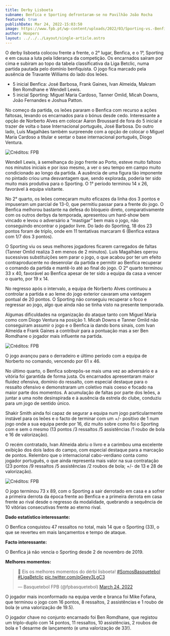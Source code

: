 ```yaml
---
title: Derby Lisboeta
subname: Benfica e Sporting defrontaram-se no Pavilhão João Rocha
featured: true
publishDate: Mar 24, 2022-15:03:50
image: https://www.fpb.pt/wp-content/uploads/2022/03/Sporting-vs.-Benfica-8.jpg
author: Hoopers
layout: ../../../Layout/single-article.astro
---
```

<!--StartFragment-->

O derby lisboeta colocou frente a frente, o 2° lugar, Benfica, e o 1°, Sporting e em causa a luta pela liderança da competição. Os encarnados saíram por cima e subiram ao topo da tabela classificativa da Liga Betclic, numa partida pautada pelo domínio benfiquista. O jogo fica marcado pela ausência de Travante Williams do lado dos leões.

<!--EndFragment-->

* 5 inicial Benfica: José Barbosa, Frank Gaines, Ivan Almeida, Makram Ben Romdhane e Wendell Lewis.
* 5 inicial Sporting: Miguel Maria Cardoso, Tanner Omlid, Micah Downs, João Fernandes e Joshua Patton.

<!--StartFragment-->

No começo da partida, os leões pararam o Benfica com recurso a ações faltosas, levando os encarnados para o bónus desde cedo. Interessante a opção de Norberto Alves em colocar Aaron Broussard de fora do 5 inicial e trazer de volta o base Internacional português, José Barbosa. Do outro lado, Luís Magalhães também surpreende com a opção de colocar o Miguel Maria Cardoso a titular e sentar o base internacional português, Diogo Ventura.

<!--EndFragment-->

![Créditos: FPB](https://www.fpb.pt/wp-content/uploads/2022/03/Sporting-vs.-Benfica-11.jpg)

<!--StartFragment-->

Wendell Lewis, à semelhança do jogo frente ao Porto, esteve muito faltoso nos minutos iniciais e por isso mesmo, a ver o seu tempo em campo muito condicionado ao longo da partida. A ausência de uma figura tão imponente no pintado criou uma desvantagem que, sendo explorada, poderia ter sido muito mais produtiva para o Sporting. O 1° período terminou 14 x 26, favorável à equipa visitante.

<!--EndFragment-->

<!--StartFragment-->

No 2° quarto, os leões começaram muito eficazes da linha dos 3 pontos e impuseram um parcial de 13-0, que permitiu passar para a frente do jogo. O Benfica melhorou bastante na defesa do bloqueio direto, comparativamente com os outros derbys da temporada, apresentou um hard-show bem vincado e levou o adversário a “mastigar” bem mais o jogo, não conseguindo encontrar o jogador livre. Do lado do Sporting, 18 dos 23 pontos foram de triplo, onde em 11 tentativas marcaram 6 (Benfica estava com 1/7 dos 3 pontos).

<!--EndFragment-->

<!--StartFragment-->

O Sporting viu os seus melhores jogadores ficarem carregados de faltas (Tanner Omlid realiza 3 em menos de 2 minutos). Luís Magalhães operou sucessivas substituições sem parar o jogo, o que acabou por ter um efeito contraproducente no desenrolar da partida e permitir ao Benfica recuperar o comando da partida e mantê-lo até ao final do jogo. O 2° quarto terminou 33 x 40, favorável ao Benfica apesar de ter sido a equipa da casa a vencer o quarto, por 19 x 14.

<!--EndFragment-->

<!--StartFragment-->

No regresso após o intervalo, a equipa de Norberto Alves continuou a controlar a partida e ao leme do jogo exterior cavaram uma vantagem pontual de 20 pontos. O Sporting não conseguiu recuperar o foco e regressar ao jogo, algo que ainda não se tinha visto na presente temporada. 

Algumas dificuldades na organização do ataque tanto com Miguel Maria como com Diogo Ventura na posição 1. Micah Downs e Tanner Omlid não conseguiram assumir o jogo e o Benfica ia dando bons sinais, com Ivan Almeida e Frank Gaines a contribuir para a pontuação mas a ser Ben Romdhane o jogador mais influente na partida.

<!--EndFragment-->

![Créditos: FPB](https://www.fpb.pt/wp-content/uploads/2022/03/Sporting-vs.-Benfica-13-.jpg)

<!--StartFragment-->

O jogo avançou para o derradeiro e último período com a equipa de Norberto no comando, vencendo por 61 x 46.

<!--EndFragment-->

<!--StartFragment-->

No último quarto, o Benfica sobrepôs-se mais uma vez ao adversário e a vitória foi garantida de forma justa. Os encarnados apresentaram maior fluidez ofensiva, domínio do ressalto, com especial destaque para o ressalto ofensivo e demonstraram um coletivo mais coeso e focado na maior parte dos momentos. A acumulação de faltas por parte dos leões, a juntar a uma noite desinspirada e à ausência da estrela do clube, conduziu para um jogo de sentido único.

<!--EndFragment-->

<!--StartFragment-->

Shakir Smith ainda foi capaz de segurar a equipa num jogo particularmente instável para os leões e o facto de terminar com um +/- positivo de 1 num jogo onde a sua equipa perde por 16, diz muito sobre como foi o Sporting com e sem o mesmo (13 pontos /3 ressaltos /5 assistências /1 roubo de bola e 16 de valorização).

<!--EndFragment-->

<!--StartFragment-->

O recém contratado, Ivan Almeida abriu o livro e a carimbou uma excelente exibição dos dois lados do campo, com especial destaque para a marcação de pontos. Relembro que o internacional cabo-verdiano conta como jogador português, o que ainda representa mais valor na sua contratação (23 pontos /9 ressaltos /5 assistências /2 roubos de bola; +/- de 13 e 28 de valorização).

<!--EndFragment-->

![Créditos: FPB](https://www.fpb.pt/wp-content/uploads/2022/03/Sporting-vs.-Benfica-9.jpg)

<!--StartFragment-->

O jogo terminou 73 x 89, com o Sporting a sair derrotado em casa e a sofrer a primeira derrota da época frente ao Benfica e a primeira derrota em casa frente ao rival desde o regresso da modalidade, quebrando a sequência de 10 vitórias consecutivas frente ao eterno rival. 

<!--EndFragment-->

<!--StartFragment-->

**Dado estatístico interessante:**

O Benfica conquistou 47 ressaltos no total, mais 14 que o Sporting (33), o que se reverteu em mais lançamentos e tempo de ataque.

<!--EndFragment-->

<!--StartFragment-->

**Facto interessante:** 

O Benfica já não vencia o Sporting desde 2 de novembro de 2019.

<!--EndFragment-->

<!--StartFragment-->

**Melhores momentos:**

<!--StartFragment-->

<blockquote class="twitter-tweet"><p lang="pt" dir="ltr">🎥 Eis os melhores momentos do dérbi lisboeta! <a href="https://twitter.com/hashtag/SomosBasquetebol?src=hash&amp;ref_src=twsrc%5Etfw">#SomosBasquetebol</a> <a href="https://twitter.com/hashtag/LigaBetclic?src=hash&amp;ref_src=twsrc%5Etfw">#LigaBetclic</a> <a href="https://t.co/pGeey3LgC3">pic.twitter.com/pGeey3LgC3</a></p>&mdash; Basquetebol FPB (@fpbasquetebol) <a href="https://twitter.com/fpbasquetebol/status/1506791573526355977?ref_src=twsrc%5Etfw">March 24, 2022</a></blockquote> 

<!--EndFragment-->

<!--EndFragment-->

<!--StartFragment-->

O jogador mais inconformado na equipa verde e branca foi Mike Fofana, que terminou o jogo com 16 pontos, 8 ressaltos, 2 assistências e 1 roubo de bola (e uma valorização de 19.5).

<!--EndFragment-->

<!--StartFragment-->

O jogador chave no conjunto encarnado foi Ben Romdhane, que registou um triplo-duplo com 14 pontos, 11 ressaltos, 10 assistências, 2 roubos de bola e 1 desarme de lançamento (e uma valorização de 33!).

<!--EndFragment-->

<script async src="https://platform.twitter.com/widgets.js" charset="utf-8"></script>